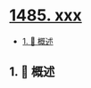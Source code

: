 # [1485. xxx](https://github.com/Tdahuyou/TNotes.leetcode/tree/main/notes/1485.%20xxx)

<!-- region:toc -->

- [1. 📝 概述](#1--概述)

<!-- endregion:toc -->

## 1. 📝 概述
